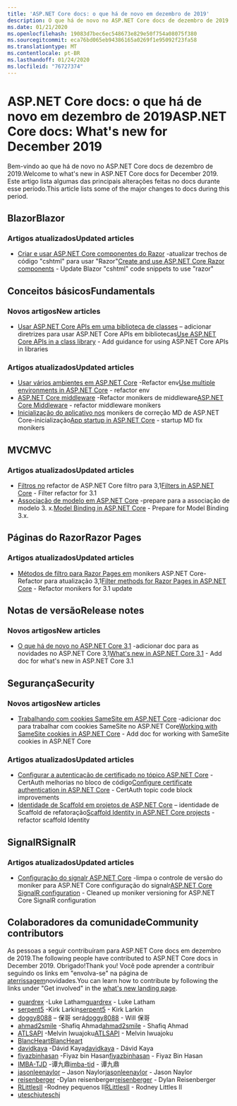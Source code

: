 ```yaml
---
title: 'ASP.NET Core docs: o que há de novo em dezembro de 2019'
description: O que há de novo no ASP.NET Core docs de dezembro de 2019.
ms.date: 01/21/2020
ms.openlocfilehash: 19083d7bec6ec548673e829e50f754a08075f380
ms.sourcegitcommit: eca76bd065eb94386165a0269f1e95092f23fa58
ms.translationtype: MT
ms.contentlocale: pt-BR
ms.lasthandoff: 01/24/2020
ms.locfileid: "76727374"
---
```

# <a name="aspnet-core-docs-whats-new-for-december-2019"></a><span data-ttu-id="1a350-103">ASP.NET Core docs: o que há de novo em dezembro de 2019</span><span class="sxs-lookup"><span data-stu-id="1a350-103">ASP.NET Core docs: What's new for December 2019</span></span>

<span data-ttu-id="1a350-104">Bem-vindo ao que há de novo no ASP.NET Core docs de dezembro de 2019.</span><span class="sxs-lookup"><span data-stu-id="1a350-104">Welcome to what's new in ASP.NET Core docs for December 2019.</span></span> <span data-ttu-id="1a350-105">Este artigo lista algumas das principais alterações feitas no docs durante esse período.</span><span class="sxs-lookup"><span data-stu-id="1a350-105">This article lists some of the major changes to docs during this period.</span></span>

## <a name="blazor"></a><span data-ttu-id="1a350-106">Blazor</span><span class="sxs-lookup"><span data-stu-id="1a350-106">Blazor</span></span>

### <a name="updated-articles"></a><span data-ttu-id="1a350-107">Artigos atualizados</span><span class="sxs-lookup"><span data-stu-id="1a350-107">Updated articles</span></span>

- <span data-ttu-id="1a350-108">[Criar e usar ASP.NET Core componentes do Razor](../blazor/components.md) -atualizar trechos de código "cshtml" para usar "Razor"</span><span class="sxs-lookup"><span data-stu-id="1a350-108">[Create and use ASP.NET Core Razor components](../blazor/components.md) - Update Blazor "cshtml" code snippets to use "razor"</span></span>

## <a name="fundamentals"></a><span data-ttu-id="1a350-109">Conceitos básicos</span><span class="sxs-lookup"><span data-stu-id="1a350-109">Fundamentals</span></span>

### <a name="new-articles"></a><span data-ttu-id="1a350-110">Novos artigos</span><span class="sxs-lookup"><span data-stu-id="1a350-110">New articles</span></span>

- <span data-ttu-id="1a350-111">[Usar ASP.NET Core APIs em uma biblioteca de classes](../fundamentals/target-aspnetcore.md) – adicionar diretrizes para usar ASP.NET Core APIs em bibliotecas</span><span class="sxs-lookup"><span data-stu-id="1a350-111">[Use ASP.NET Core APIs in a class library](../fundamentals/target-aspnetcore.md) - Add guidance for using ASP.NET Core APIs in libraries</span></span>

### <a name="updated-articles"></a><span data-ttu-id="1a350-112">Artigos atualizados</span><span class="sxs-lookup"><span data-stu-id="1a350-112">Updated articles</span></span>

- <span data-ttu-id="1a350-113">[Usar vários ambientes em ASP.NET Core](../fundamentals/environments.md) -Refactor env</span><span class="sxs-lookup"><span data-stu-id="1a350-113">[Use multiple environments in ASP.NET Core](../fundamentals/environments.md) - refactor env</span></span>
- <span data-ttu-id="1a350-114">[ASP.NET Core middleware](../fundamentals/middleware/index.md) -Refactor monikers de middleware</span><span class="sxs-lookup"><span data-stu-id="1a350-114">[ASP.NET Core Middleware](../fundamentals/middleware/index.md) - refactor middleware monikers</span></span>
- <span data-ttu-id="1a350-115">[Inicialização do aplicativo nos](../fundamentals/startup.md) monikers de correção MD de ASP.NET Core-inicialização</span><span class="sxs-lookup"><span data-stu-id="1a350-115">[App startup in ASP.NET Core](../fundamentals/startup.md) - startup MD fix monikers</span></span>

## <a name="mvc"></a><span data-ttu-id="1a350-116">MVC</span><span class="sxs-lookup"><span data-stu-id="1a350-116">MVC</span></span>

### <a name="updated-articles"></a><span data-ttu-id="1a350-117">Artigos atualizados</span><span class="sxs-lookup"><span data-stu-id="1a350-117">Updated articles</span></span>

- <span data-ttu-id="1a350-118">[Filtros no](../mvc/controllers/filters.md) refactor de ASP.NET Core filtro para 3,1</span><span class="sxs-lookup"><span data-stu-id="1a350-118">[Filters in ASP.NET Core](../mvc/controllers/filters.md) - Filter refactor for 3.1</span></span>
- <span data-ttu-id="1a350-119">[Associação de modelo em ASP.NET Core](../mvc/models/model-binding.md) -prepare para a associação de modelo 3. x.</span><span class="sxs-lookup"><span data-stu-id="1a350-119">[Model Binding in ASP.NET Core](../mvc/models/model-binding.md) - Prepare for Model Binding 3.x.</span></span>

## <a name="razor-pages"></a><span data-ttu-id="1a350-120">Páginas do Razor</span><span class="sxs-lookup"><span data-stu-id="1a350-120">Razor Pages</span></span>

### <a name="updated-articles"></a><span data-ttu-id="1a350-121">Artigos atualizados</span><span class="sxs-lookup"><span data-stu-id="1a350-121">Updated articles</span></span>

- <span data-ttu-id="1a350-122">[Métodos de filtro para Razor Pages em](../razor-pages/filter.md) monikers ASP.NET Core-Refactor para atualização 3,1</span><span class="sxs-lookup"><span data-stu-id="1a350-122">[Filter methods for Razor Pages in ASP.NET Core](../razor-pages/filter.md) - Refactor monikers for 3.1 update</span></span>

## <a name="release-notes"></a><span data-ttu-id="1a350-123">Notas de versão</span><span class="sxs-lookup"><span data-stu-id="1a350-123">Release notes</span></span>

### <a name="new-articles"></a><span data-ttu-id="1a350-124">Novos artigos</span><span class="sxs-lookup"><span data-stu-id="1a350-124">New articles</span></span>

- <span data-ttu-id="1a350-125">[O que há de novo no ASP.NET Core 3,1](../release-notes/aspnetcore-3.1.md) -adicionar doc para as novidades no ASP.NET Core 3,1</span><span class="sxs-lookup"><span data-stu-id="1a350-125">[What's new in ASP.NET Core 3.1](../release-notes/aspnetcore-3.1.md) - Add doc for what's new in ASP.NET Core 3.1</span></span>

## <a name="security"></a><span data-ttu-id="1a350-126">Segurança</span><span class="sxs-lookup"><span data-stu-id="1a350-126">Security</span></span>

### <a name="new-articles"></a><span data-ttu-id="1a350-127">Novos artigos</span><span class="sxs-lookup"><span data-stu-id="1a350-127">New articles</span></span>

- <span data-ttu-id="1a350-128">[Trabalhando com cookies SameSite em ASP.NET Core](../security/samesite.md) -adicionar doc para trabalhar com cookies SameSite no ASP.NET Core</span><span class="sxs-lookup"><span data-stu-id="1a350-128">[Working with SameSite cookies in ASP.NET Core](../security/samesite.md) - Add doc for working with SameSite cookies in ASP.NET Core</span></span>

### <a name="updated-articles"></a><span data-ttu-id="1a350-129">Artigos atualizados</span><span class="sxs-lookup"><span data-stu-id="1a350-129">Updated articles</span></span>

- <span data-ttu-id="1a350-130">[Configurar a autenticação de certificado no tópico ASP.NET Core](../security/authentication/certauth.md) -CertAuth melhorias no bloco de código</span><span class="sxs-lookup"><span data-stu-id="1a350-130">[Configure certificate authentication in ASP.NET Core](../security/authentication/certauth.md) - CertAuth topic code block improvements</span></span>
- <span data-ttu-id="1a350-131">[Identidade de Scaffold em projetos de ASP.NET Core](../security/authentication/scaffold-identity.md) – identidade de Scaffold de refatoração</span><span class="sxs-lookup"><span data-stu-id="1a350-131">[Scaffold Identity in ASP.NET Core projects](../security/authentication/scaffold-identity.md) - refactor scaffold Identity</span></span>

## <a name="signalr"></a><span data-ttu-id="1a350-132">SignalR</span><span class="sxs-lookup"><span data-stu-id="1a350-132">SignalR</span></span>

### <a name="updated-articles"></a><span data-ttu-id="1a350-133">Artigos atualizados</span><span class="sxs-lookup"><span data-stu-id="1a350-133">Updated articles</span></span>

- <span data-ttu-id="1a350-134">[Configuração do signalr ASP.NET Core](../signalr/configuration.md) -limpa o controle de versão do moniker para ASP.NET Core configuração do signalr</span><span class="sxs-lookup"><span data-stu-id="1a350-134">[ASP.NET Core SignalR configuration](../signalr/configuration.md) - Cleaned up moniker versioning for ASP.NET Core SignalR configuration</span></span>

## <a name="community-contributors"></a><span data-ttu-id="1a350-135">Colaboradores da comunidade</span><span class="sxs-lookup"><span data-stu-id="1a350-135">Community contributors</span></span>

<span data-ttu-id="1a350-136">As pessoas a seguir contribuíram para ASP.NET Core docs em dezembro de 2019.</span><span class="sxs-lookup"><span data-stu-id="1a350-136">The following people have contributed to ASP.NET Core docs in December 2019.</span></span> <span data-ttu-id="1a350-137">Obrigado!</span><span class="sxs-lookup"><span data-stu-id="1a350-137">Thank you!</span></span> <span data-ttu-id="1a350-138">Você pode aprender a contribuir seguindo os links em "envolva-se" na página de [aterrissagem](index.yml)novidades.</span><span class="sxs-lookup"><span data-stu-id="1a350-138">You can learn how to contribute by following the links under "Get involved" in the [what's new landing page](index.yml).</span></span>

- <span data-ttu-id="1a350-139">[guardrex](https://github.com/guardrex) -Luke Latham</span><span class="sxs-lookup"><span data-stu-id="1a350-139">[guardrex](https://github.com/guardrex) - Luke Latham</span></span>
- <span data-ttu-id="1a350-140">[serpent5](https://github.com/serpent5) -Kirk Larkin</span><span class="sxs-lookup"><span data-stu-id="1a350-140">[serpent5](https://github.com/serpent5) - Kirk Larkin</span></span>
- <span data-ttu-id="1a350-141">[doggy8088](https://github.com/doggy8088) – 保哥 será</span><span class="sxs-lookup"><span data-stu-id="1a350-141">[doggy8088](https://github.com/doggy8088) - Will 保哥</span></span>
- <span data-ttu-id="1a350-142">[ahmad2smile](https://github.com/ahmad2smile) -Shafiq Ahmad</span><span class="sxs-lookup"><span data-stu-id="1a350-142">[ahmad2smile](https://github.com/ahmad2smile) - Shafiq Ahmad</span></span>
- <span data-ttu-id="1a350-143">[ATLSAPI](https://github.com/ATLSAPI) -Melvin Iwuajoku</span><span class="sxs-lookup"><span data-stu-id="1a350-143">[ATLSAPI](https://github.com/ATLSAPI) - Melvin Iwuajoku</span></span>
- [<span data-ttu-id="1a350-144">BlancHeart</span><span class="sxs-lookup"><span data-stu-id="1a350-144">BlancHeart</span></span>](https://github.com/BlancHeart) 
- <span data-ttu-id="1a350-145">[davidkaya](https://github.com/davidkaya) -Dávid Kaya</span><span class="sxs-lookup"><span data-stu-id="1a350-145">[davidkaya](https://github.com/davidkaya) - Dávid Kaya</span></span>
- <span data-ttu-id="1a350-146">[fiyazbinhasan](https://github.com/fiyazbinhasan) -Fiyaz bin Hasan</span><span class="sxs-lookup"><span data-stu-id="1a350-146">[fiyazbinhasan](https://github.com/fiyazbinhasan) - Fiyaz Bin Hasan</span></span>
- <span data-ttu-id="1a350-147">[IMBA-TJD](https://github.com/imba-tjd) -谭九鼎</span><span class="sxs-lookup"><span data-stu-id="1a350-147">[imba-tjd](https://github.com/imba-tjd) - 谭九鼎</span></span>
- <span data-ttu-id="1a350-148">[jasonleenaylor](https://github.com/jasonleenaylor) – Jason Naylor</span><span class="sxs-lookup"><span data-stu-id="1a350-148">[jasonleenaylor](https://github.com/jasonleenaylor) - Jason Naylor</span></span>
- <span data-ttu-id="1a350-149">[reisenberger](https://github.com/reisenberger) -Dylan reisenberger</span><span class="sxs-lookup"><span data-stu-id="1a350-149">[reisenberger](https://github.com/reisenberger) - Dylan Reisenberger</span></span>
- <span data-ttu-id="1a350-150">[RLittlesII](https://github.com/RLittlesII) -Rodney pequenos II</span><span class="sxs-lookup"><span data-stu-id="1a350-150">[RLittlesII](https://github.com/RLittlesII) - Rodney Littles II</span></span>
- [<span data-ttu-id="1a350-151">uteschj</span><span class="sxs-lookup"><span data-stu-id="1a350-151">uteschj</span></span>](https://github.com/uteschj) 
